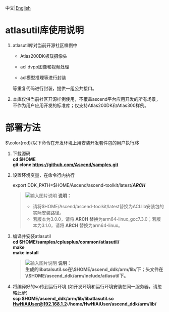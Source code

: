 中文|[English](README_200DK_EN.md)
# atlasutil库使用说明<a name="ZH-CN_TOPIC_0228768065"></a>
1. atlasutil库对当前开源社区样例中

    - Atlas200DK板载摄像头

    - acl dvpp图像和视频处理

    - acl模型推理等进行封装

    等重复代码进行封装，提供一组公共接口。


2. 本库仅供当前社区开源样例使用，不覆盖ascend平台应用开发的所有场景，不作为用户应用开发的标准库；仅支持Atlas200DK和Atlas300样例。

# 部署方法

$\color{red}{以下命令在开发环境上用安装开发套件包的用户执行}$
1.  下载源码  
 **cd $HOME**   
 **git clone https://github.com/Ascend/samples.git**   

2.  设置环境变量，在命令行内执行
    
    export DDK_PATH=\$HOME/Ascend/ascend-toolkit/latest/**_ARCH_**   
    >![输入图片说明](https://images.gitee.com/uploads/images/2020/1130/162342_1d7d35d7_7401379.png "屏幕截图.png") **说明：**  
    >- 请将\$HOME/Ascend/ascend-toolkit/latest替换为ACLlib安装包的实际安装路径。   
    >- 若版本为3.0.0，请将 **ARCH** 替换为arm64-linux_gcc7.3.0；若版本为3.1.0，请将 **ARCH** 替换为arm64-linux。  

3.  编译并安装atlasutil  
    **cd $HOME/samples/cplusplus/common/atlasutil/**     
    **make**   
    **make install**
    >![输入图片说明](https://images.gitee.com/uploads/images/2020/1130/162342_1d7d35d7_7401379.png "屏幕截图.png") **说明：**  
    >  **生成的libatalsutil.so在\\$HOME/ascend_ddk/arm/lib/下；头文件在\\$HOME/ascend_ddk/arm/include/atlasutil下。**   

4.  将编译好的so传到运行环境 (如开发环境和运行环境安装在同一服务器，请忽略此步)   
    **scp \$HOME/ascend_ddk/arm/lib/libatlasutil.so HwHiAiUser@192.168.1.2:/home/HwHiAiUser/ascend_ddk/arm/lib/**   

    
 

 

